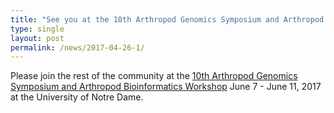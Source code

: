 ```yaml
---
title: "See you at the 10th Arthropod Genomics Symposium and Arthropod Bioinformatics Workshop"
type: single
layout: post
permalink: /news/2017-04-26-1/
---
```


Please join the rest of the community at the [10th Arthropod Genomics Symposium and Arthropod Bioinformatics Workshop](http://globalhealth.nd.edu/10th-annual-arthropod-genomics-symposium/) June 7 - June 11, 2017 at the University of Notre Dame.